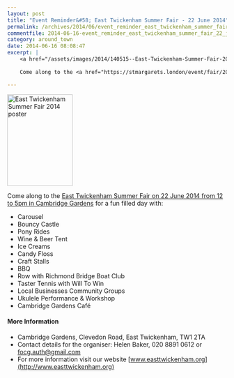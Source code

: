```yaml
---
layout: post
title: "Event Reminder&#58; East Twickenham Summer Fair - 22 June 2014"
permalink: /archives/2014/06/event_reminder_east_twickenham_summer_fair_22_june.html
commentfile: 2014-06-16-event_reminder_east_twickenham_summer_fair_22_june
category: around_town
date: 2014-06-16 08:08:47
excerpt: |
    <a href="/assets/images/2014/140515--East-Twickenham-Summer-Fair-2014-poster.jpg" title="See larger version of - East Twickenham Summer Fair 2014 poster"><img src="/assets/images/2014/140515--East-Twickenham-Summer-Fair-2014-poster_thumb.jpg" width="150" height="210" alt="East Twickenham Summer Fair 2014 poster" class="photo right" /></a>
    
    Come along to the <a href="https://stmargarets.london/event/fair/200705144435">East Twickenham Summer Fair on 22 June 2014 from 12 to 5pm in Cambridge Gardens</a> for a fun filled day.

---
```


<a href="/assets/images/2014/140515--East-Twickenham-Summer-Fair-2014-poster.jpg" title="See larger version of - East Twickenham Summer Fair 2014 poster"><img src="/assets/images/2014/140515--East-Twickenham-Summer-Fair-2014-poster_thumb.jpg" width="150" height="210" alt="East Twickenham Summer Fair 2014 poster" class="photo right" /></a>

Come along to the [East Twickenham Summer Fair on 22 June 2014 from 12 to 5pm in Cambridge Gardens](/event/fair/200705144435) for a fun filled day with:

-   Carousel
-   Bouncy Castle
-   Pony Rides
-   Wine & Beer Tent
-   Ice Creams
-   Candy Floss
-   Craft Stalls
-   BBQ
-   Row with Richmond Bridge Boat Club
-   Taster Tennis with Will To Win
-   Local Businesses Community Groups
-   Ukulele Performance & Workshop
-   Cambridge Gardens Café

#### More Information

-   Cambridge Gardens, Clevedon Road, East Twickenham, TW1 2TA
-   Contact details for the organiser: Helen Baker, 020 8891 0612 or <focg.auth@gmail.com>
-   For more information visit our website [www.easttwickenham.org](http://www.easttwickenham.org)
